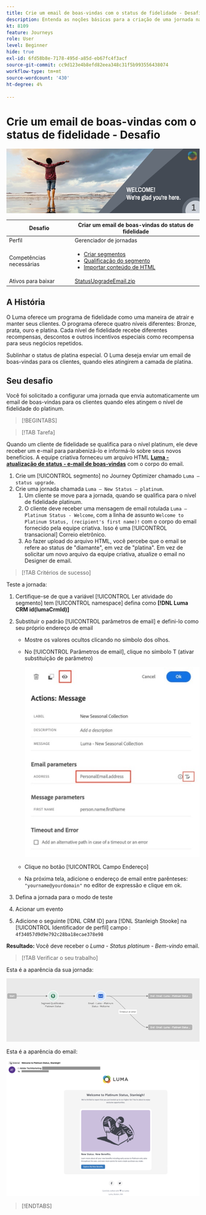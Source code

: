 ```yaml
---
title: Crie um email de boas-vindas com o status de fidelidade - Desafio
description: Entenda as noções básicas para a criação de uma jornada na tela de jornada.
kt: 8109
feature: Journeys
role: User
level: Beginner
hide: true
exl-id: 6fd58b8e-7178-495d-a85d-eb67fc4f3acf
source-git-commit: cc9d123e4b8efd82eea348c31f5b993556438074
workflow-type: tm+mt
source-wordcount: '430'
ht-degree: 4%

---
```


# Crie um email de boas-vindas com o status de fidelidade - Desafio

![Status de fidelidade email de boas-vindas - Banner de desafio](/help/challenges/assets/email-assets/luma-transactional-onboarding-1.png)

| Desafio | Criar um email de boas-vindas do status de fidelidade |
|---|---|
| Perfil | Gerenciador de jornadas |
| Competências necessárias | <ul><li>[Criar segmentos](https://experienceleague.adobe.com/docs/journey-optimizer-learn/tutorials/profiles-segments-subscriptions/create-segments.html)</li> <li>[Qualificação do segmento](https://experienceleague.adobe.com/docs/journey-optimizer-learn/tutorials/create-journeys/use-case-read-segment-qualification.html)</li><li>[Importar conteúdo de HTML](https://experienceleague.adobe.com/docs/journey-optimizer-learn/tutorials/create-messages/create-emails/import-and-author-html-email-content.html)</li></ul> |
| Ativos para baixar | [StatusUpgradeEmail.zip](/help/challenges/assets/email-assets/StatusUpgradeEmail.zip) |

## A História

O Luma oferece um programa de fidelidade como uma maneira de atrair e manter seus clientes. O programa oferece quatro níveis diferentes: Bronze, prata, ouro e platina. Cada nível de fidelidade recebe diferentes recompensas, descontos e outros incentivos especiais como recompensa para seus negócios repetidos.

Sublinhar o status de platina especial. O Luma deseja enviar um email de boas-vindas para os clientes, quando eles atingirem a camada de platina.

## Seu desafio

Você foi solicitado a configurar uma jornada que envia automaticamente um email de boas-vindas para os clientes quando eles atingem o nível de fidelidade do platinum.

>[!BEGINTABS]

>[!TAB Tarefa]

Quando um cliente de fidelidade se qualifica para o nível platinum, ele deve receber um e-mail para parabenizá-lo e informá-lo sobre seus novos benefícios. A equipe criativa forneceu um arquivo HTML **[Luma - atualização de status - e-mail de boas-vindas](/help/challenges/assets/email-assets/StatusUpgradeEmail.zip)** com o corpo do email.

1. Crie um [!UICONTROL segmento] no Journey Optimizer chamado `Luma – status upgrade`.
2. Crie uma jornada chamada `Luma – New Status – platinum`.
   1. Um cliente se move para a jornada, quando se qualifica para o nível de fidelidade platinum.
   2. O cliente deve receber uma mensagem de email rotulada `Luma – Platinum Status - Welcome`, com a linha de assunto `Welcome to Platinum Status, (recipient's first name)!` com o corpo do email fornecido pela equipe criativa. Isso é uma [!UICONTROL transacional] Correio eletrônico.
   3. Ao fazer upload do arquivo HTML, você percebe que o email se refere ao status de &quot;diamante&quot;, em vez de &quot;platina&quot;. Em vez de solicitar um novo arquivo da equipe criativa, atualize o email no Designer de email.

>[!TAB Critérios de sucesso]

Teste a jornada:

1. Certifique-se de que a variável [!UICONTROL Ler atividade do segmento] tem [!UICONTROL namespace] defina como **[!DNL Luma CRM id(lumaCrmId)]**
2. Substituir o padrão [!UICONTROL parâmetros de email] e defini-lo como seu próprio endereço de email
   * Mostre os valores ocultos clicando no símbolo dos olhos.
   * No [!UICONTROL Parâmetros de email], clique no símbolo T (ativar substituição de parâmetro)

       ![Substituir parâmetros de email](/help/challenges/assets/c3-override-email-paramters.jpg)
   
   * Clique no botão [!UICONTROL Campo Endereço]
   * Na próxima tela, adicione o endereço de email entre parênteses: `"yourname@yourdomain"` no editor de expressão e clique em ok.


3. Defina a jornada para o modo de teste
4. Acionar um evento
5. Adicione o seguinte [!DNL CRM ID] para [!DNL Stanleigh Stooke] na [!UICONTROL Identificador de perfil] campo : `4f34057d9d9e792c28ba18ecae378e98`

**Resultado:** Você deve receber o *Luma - Status platinum - Bem-vindo* email.

>[!TAB Verificar o seu trabalho]

Esta é a aparência da sua jornada:

![platinum-status-upgrade-jornada](/help/challenges/assets/journey-luma-status-upgrade.png)


Esta é a aparência do email:

![Luma - atualização de status - e-mail de boas-vindas](/help/challenges/assets/status-upgrade-welcome-email.png)

>[!ENDTABS]
